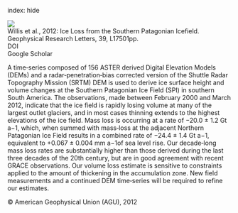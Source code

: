 index: hide

<div class="Citation">
    <div class="Citation-thumb CitationThumb-linked"  data-href="https://doi.org/10.1029/2012gl053136">
      <img src="https://static.claimspace.cloud/climate-study-static/refs/thumbs/4/Willis_et_al_2012-thumb.png" />
    </div>

  <div class="Citation-body">
    <div class="Citation-text">Willis et al., 2012: Ice Loss from the Southern Patagonian Icefield. <span class="Article-journal">Geophysical Research Letters, </span><span class="Article-volume">39, </span>L17501pp.</div>
    <div class="Citation-links">
      <div class="CitationLink" data-href="https://doi.org/10.1029/2012gl053136">
        <div class="CitationLink-icon CitationLink-Doi"></div>
        <div class="CitationLink-text">DOI</div>
      </div>
      <div class="CitationLink" data-href="https://scholar.google.com/scholar?q=10.1029/2012gl053136">
        <div class="CitationLink-icon CitationLink-Scholar"></div>
        <div class="CitationLink-text">Google Scholar</div>
      </div>
    </div>
  </div>
</div>

A time‐series composed of 156 ASTER derived Digital Elevation Models (DEMs) and a radar‐penetration‐bias corrected version of the Shuttle Radar Topography Mission (SRTM) DEM is used to derive ice surface height and volume changes at the Southern Patagonian Ice Field (SPI) in southern South America. The observations, made between February 2000 and March 2012, indicate that the ice field is rapidly losing volume at many of the largest outlet glaciers, and in most cases thinning extends to the highest elevations of the ice field. Mass loss is occurring at a rate of −20.0 ± 1.2 Gt a−1, which, when summed with mass‐loss at the adjacent Northern Patagonian Ice Field results in a combined rate of −24.4 ± 1.4 Gt a−1, equivalent to +0.067 ± 0.004 mm a−1of sea level rise. Our decade‐long mass loss rates are substantially higher than those derived during the last three decades of the 20th century, but are in good agreement with recent GRACE observations. Our volume loss estimate is sensitive to constraints applied to the amount of thickening in the accumulation zone. New field measurements and a continued DEM time‐series will be required to refine our estimates.

<div class="Citation-copy">
&copy; American Geophysical Union (AGU), 2012
</div>